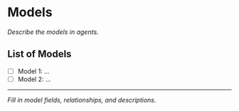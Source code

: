 # Models

_Describe the models in agents._

## List of Models

- [ ] Model 1: ...
- [ ] Model 2: ...

---

_Fill in model fields, relationships, and descriptions._
